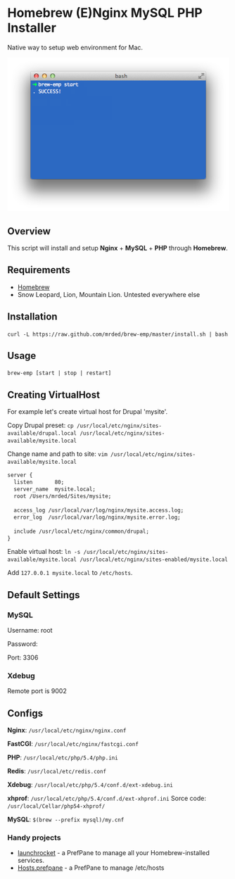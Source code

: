 # Homebrew (E)Nginx MySQL PHP Installer

Native way to setup web environment for Mac.

![brew-emp](brew-emp.png)

## Overview

This script will install and setup **Nginx** + **MySQL** + **PHP** through **Homebrew**.

## Requirements

* [Homebrew](http://mxcl.github.com/homebrew/)
* Snow Leopard, Lion, Mountain Lion. Untested everywhere else
 
## Installation
`curl -L https://raw.github.com/mrded/brew-emp/master/install.sh | bash`

## Usage
`brew-emp [start | stop | restart]`

## Creating VirtualHost
For example let's create virtual host for Drupal 'mysite'.

Copy Drupal preset:
`cp /usr/local/etc/nginx/sites-available/drupal.local /usr/local/etc/nginx/sites-available/mysite.local`
    
Change name and path to site: 
`vim /usr/local/etc/nginx/sites-available/mysite.local`
    
    
    server {
      listen       80;
      server_name  mysite.local;
      root /Users/mrded/Sites/mysite;

      access_log /usr/local/var/log/nginx/mysite.access.log;
      error_log  /usr/local/var/log/nginx/mysite.error.log;

      include /usr/local/etc/nginx/common/drupal;
    }

Enable virtual host:
`ln -s /usr/local/etc/nginx/sites-available/mysite.local /usr/local/etc/nginx/sites-enabled/mysite.local`

Add `127.0.0.1 mysite.local` to `/etc/hosts`.

## Default Settings

### MySQL
Username: root

Password:

Port: 3306

### Xdebug
Remote port is 9002

## Configs

**Nginx**: `/usr/local/etc/nginx/nginx.conf`

**FastCGI**: `/usr/local/etc/nginx/fastcgi.conf`

**PHP**: `/usr/local/etc/php/5.4/php.ini`

**Redis**: `/usr/local/etc/redis.conf`

**Xdebug**: `/usr/local/etc/php/5.4/conf.d/ext-xdebug.ini`

**xhprof**: `/usr/local/etc/php/5.4/conf.d/ext-xhprof.ini`
Sorce code: `/usr/local/Cellar/php54-xhprof/`

**MySQL**: `$(brew --prefix mysql)/my.cnf`

### Handy projects
* [launchrocket](https://github.com/jimbojsb/launchrocket) - a PrefPane to manage all your Homebrew-installed services.
* [Hosts.prefpane](https://github.com/specialunderwear/Hosts.prefpane) - a PrefPane to manage /etc/hosts
